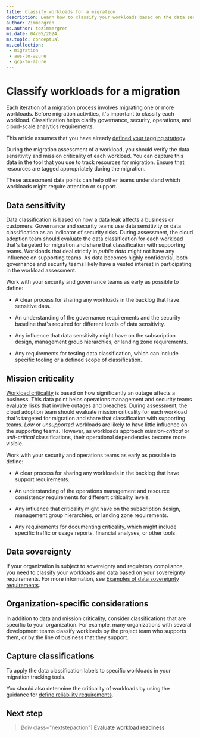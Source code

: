 ```yaml
---
title: Classify workloads for a migration
description: Learn how to classify your workloads based on the data sensitivity during a pre-migration assessment by using the Cloud Adoption Framework.
author: Zimmergren
ms.author: tozimmergren
ms.date: 04/05/2024
ms.topic: conceptual
ms.collection: 
 - migration
 - aws-to-azure
 - gcp-to-azure
---
```


# Classify workloads for a migration

Each iteration of a migration process involves migrating one or more workloads. Before migration activities, it's important to classify each workload. Classification helps clarify governance, security, operations, and cloud-scale analytics requirements.

This article assumes that you have already [defined your tagging strategy](../../ready/azure-best-practices/resource-tagging.md).

During the migration assessment of a workload, you should verify the data sensitivity and mission criticality of each workload. You can capture this data in the tool that you use to track resources for migration. Ensure that resources are tagged appropriately during the migration.

These assessment data points can help other teams understand which workloads might require attention or support.

## Data sensitivity

Data classification is based on how a data leak affects a business or customers. Governance and security teams use data sensitivity or data classification as an indicator of security risks. During assessment, the cloud adoption team should evaluate the data classification for each workload that's targeted for migration and share that classification with supporting teams. Workloads that deal strictly in *public data* might not have any influence on supporting teams. As data becomes highly confidential, both governance and security teams likely have a vested interest in participating in the workload assessment.

Work with your security and governance teams as early as possible to define:

- A clear process for sharing any workloads in the backlog that have sensitive data.

- An understanding of the governance requirements and the security baseline that's required for different levels of data sensitivity.
- Any influence that data sensitivity might have on the subscription design, management group hierarchies, or landing zone requirements.
- Any requirements for testing data classification, which can include specific tooling or a defined scope of classification.

## Mission criticality

[Workload criticality](../../manage/protect.md#manage-reliability) is based on how significantly an outage affects a business. This data point helps operations management and security teams evaluate risks that involve outages and breaches. During assessment, the cloud adoption team should evaluate mission criticality for each workload that's targeted for migration and share that classification with supporting teams. *Low* or *unsupported* workloads are likely to have little influence on the supporting teams. However, as workloads approach *mission-critical* or *unit-critical* classifications, their operational dependencies become more visible.

Work with your security and operations teams as early as possible to define:

- A clear process for sharing any workloads in the backlog that have support requirements.

- An understanding of the operations management and resource consistency requirements for different criticality levels.
- Any influence that criticality might have on the subscription design, management group hierarchies, or landing zone requirements.
- Any requirements for documenting criticality, which might include specific traffic or usage reports, financial analyses, or other tools.

## Data sovereignty

If your organization is subject to sovereignty and regulatory compliance, you need to classify your workloads and data based on your sovereignty requirements. For more information, see [Examples of data sovereignty requirements](/industry/sovereignty/evaluate-sovereign-requirements).

## Organization-specific considerations

In addition to data and mission criticality, consider classifications that are specific to your organization. For example, many organizations with several development teams classify workloads by the project team who supports them, or by the line of business that they support.

## Capture classifications

To apply the data classification labels to specific workloads in your migration tracking tools.

You should also determine the criticality of workloads by using the guidance for [define reliability requirements](../../manage/protect.md#define-reliability-requirements).

## Next step

> [!div class="nextstepaction"]
> [Evaluate workload readiness](./evaluate.md)
